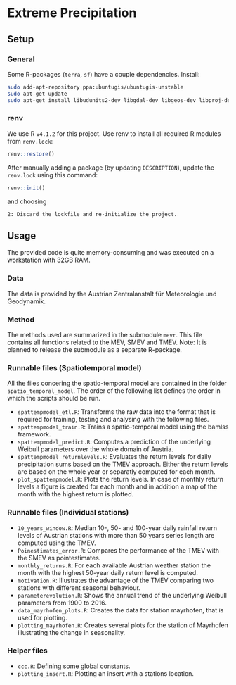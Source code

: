 # Extreme Precipitation

## Setup
### General
Some R-packages (`terra`, `sf`) have a couple dependencies. Install:
```bash
sudo add-apt-repository ppa:ubuntugis/ubuntugis-unstable
sudo apt-get update
sudo apt-get install libudunits2-dev libgdal-dev libgeos-dev libproj-dev libsqlite0-dev
```

### renv
We use R `v4.1.2` for this project. Use renv to install all required R modules from `renv.lock`: 
```r
renv::restore()
```

After manually adding a package (by updating `DESCRIPTION`), update the `renv.lock` using this command:
```r
renv::init() 
```
and choosing
```
2: Discard the lockfile and re-initialize the project.
```

## Usage
The provided code is quite memory-consuming and was executed on a workstation with 32GB RAM.

### Data
The data is provided by the Austrian Zentralanstalt für Meteorologie und Geodynamik.

### Method
The methods used are summarized in the submodule `mevr`. This file contains all functions related to the MEV, SMEV and TMEV.
Note: It is planned to release the submodule as a separate R-package.

### Runnable files (Spatiotemporal model)
All the files concering the spatio-temporal model are contained in the folder `spatio_temporal_model`.
The order of the following list defines the order in which the scripts should be run.
* `spattempmodel_etl.R`: Transforms the raw data into the format that is required for training, testing and analysing with the following files.
* `spattempmodel_train.R`: Trains a spatio-temporal model using the bamlss framework.
* `spattempmodel_predict.R`: Computes a prediction of the underlying Weibull parameters over the whole domain of Austria.
* `spattempmodel_returnlevels.R`: Evaluates the return levels for daily precipitation sums based on the TMEV approach. Either the return levels are based on the whole year or separatly computed for each month.
* `plot_spattempmodel.R`: Plots the return levels. In case of monthly return levels a figure is created for each month and in addition a map of the month with the highest return is plotted.

### Runnable files (Individual stations)

* `10_years_window.R`: Median 10-, 50- and 100-year daily rainfall return levels of Austrian stations with more than 50 years series length are computed using the TMEV.
* `Poinestimates_error.R`: Compares the performance of the TMEV with the SMEV as pointestimates.
* `monthly_returns.R`: For each available Austrian weather station the month with the highest 50-year daily return level is computed.
* `motivation.R`: Illustrates the advantage of the TMEV comparing two stations with different seasonal behaviour.
* `parameterevolution.R`: Shows the annual trend of the underlying Weibull parameters from 1900 to 2016.
* `data_mayrhofen_plots.R`: Creates the data for station mayrhofen, that is used for plotting.
* `plotting_mayrhofen.R`: Creates several plots for the station of Mayrhofen illustrating the change in seasonality.

### Helper files

* `ccc.R`: Defining some global constants.
* `plotting_insert.R`: Plotting an insert with a stations location.
